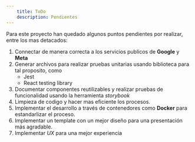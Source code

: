 ```yaml
---
    title: ToDo
    description: Pendientes
---
```


Para este proyecto han quedado algunos puntos pendientes por realizar, entre los mas detacados:

1. Connectar de manera correcta a los servicios publicos de **Google** y **Meta**
1. Generar archivos para realizar pruebas unitarias usando biblioteca para tal proposito, como
    - Jest
    - React testing library
2. Documentar componentes reutilizables y realizar pruebas de funcionalidad usando la herramienta _storybook_
3. Limpieza de codigo y hacer mas eficiente los procesos.
4. Implementar el desarrollo a través de contenedores como **Docker** para estandarlizar el proceso.
5. Implementar un template con un mejor diseño para una presentación más agradable.
6. Implementar _UX_ para una mejor experiencia